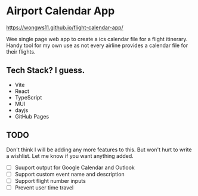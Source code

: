 # Airport Calendar App

https://wongws11.github.io/flight-calendar-app/

Wee single page web app to create a ics calendar file for a flight itinerary. Handy tool for my own use as not every airline provides a calendar file for their flights.

## Tech Stack? I guess. 

- Vite
- React
- TypeScript
- MUI
- dayjs
- GitHub Pages

## TODO

Don't think I will be adding any more features to this. But won't hurt to write a wishlist. Let me know if you want anything added. 

- [ ] Suuport output for Google Calendar and Outlook
- [ ] Support custom event name and description
- [ ] Support flight number inputs
- [ ] Prevent user time travel